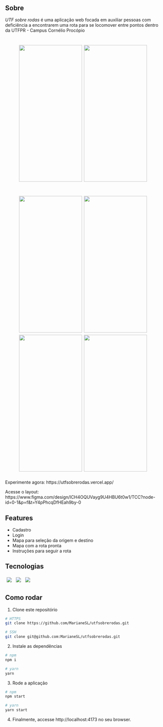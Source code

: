 <h1 align="center"><img src="https://github.com/user-attachments/assets/1cf7f693-2b12-49ed-b63a-bdb7a9edbab9" alt=""/></h1>

## Sobre

*UTF sobre rodas* é uma aplicação web focada em auxiliar pessoas com deficiência a encontrarem uma rota para se locomover entre pontos dentro da UTFPR - Campus Cornélio Procópio

<h1 align="center">
  <img style='width: 204px; height: 442px;' src="https://github.com/user-attachments/assets/c7fb818e-0623-42a1-a61d-67587b1c5d70" alt=""/>
  <img style='width: 204px; height: 442px;' src="https://github.com/user-attachments/assets/c77acc20-4334-4ecf-9334-af0c5136adef" alt=""/>
</h1>
<h1 align="center">
  <img style='width: 204px; height: 442px;' src="https://github.com/user-attachments/assets/cba13fb1-5dbb-433b-9f73-b428da7a2872" alt=""/>
  <img style='width: 204px; height: 442px;' src="https://github.com/user-attachments/assets/20016c0e-9ae2-42e2-a4e7-fbc04c5bec78" alt=""/>
  <img style='width: 204px; height: 442px;' src="https://github.com/user-attachments/assets/dd1386d8-eeb5-4aad-a299-cdcb9e672d78" alt=""/>
  <img style='width: 204px; height: 442px;' src="https://github.com/user-attachments/assets/86d7519c-8043-4488-899c-10bad45a35f5" alt=""/>
</h1>





<p>Experimente agora: https://utfsobrerodas.vercel.app/</p>
Acesse o layout: https://www.figma.com/design/ICH4OQUVayg9U4HBU6t0w1/TCC?node-id=0-1&p=f&t=Y4pPhcqDfHEah9by-0

## Features

- Cadastro
- Login
- Mapa para seleção da origem e destino
- Mapa com a rota pronta
- Instruções para seguir a rota

## Tecnologias

<p>
  <img style='margin: 5px;' src="https://img.shields.io/badge/react-app%20-%2320232a.svg?&style=for-the-badge&color=60ddf9&logo=react&logoColor=%2361DAFB"/>
  <img style='margin: 5px;' src="https://img.shields.io/badge/react_route%20-%2320232a.svg?&style=for-the-badge&logo=react&logoColor=%2361DAFB"/>
  <img style='margin: 5px;' src='https://img.shields.io/badge/react-icons%20-%2320232a.svg?&style=for-the-badge&color=f28dc7&logo=react-icons&logoColor=%2361DAFB'>
</p>

## Como rodar

1. Clone este repositório
```bash
# HTTPS
git clone https://github.com/MarianeSL/utfsobrerodas.git

# SSH
git clone git@github.com:MarianeSL/utfsobrerodas.git
```

2. Instale as dependências
```bash
# npm
npm i

# yarn
yarn
```

3. Rode a aplicação
```bash
# npm
npm start

# yarn
yarn start
```


4. Finalmente, accesse http://localhost:4173 no seu browser.
